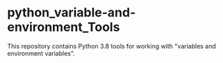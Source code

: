 # python_variable-and-environment_Tools
This repository contains Python 3.8 tools for working with "variables and environment variables".

